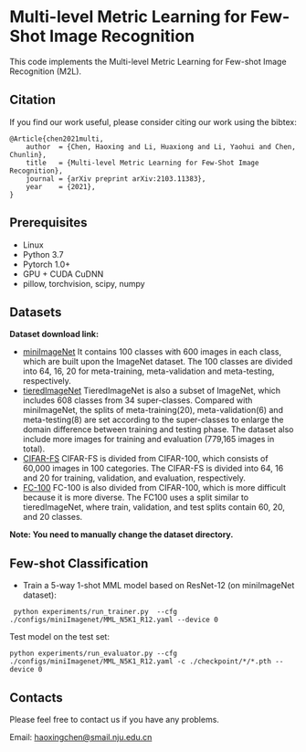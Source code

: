 # Multi-level Metric Learning for Few-Shot Image Recognition
This code implements the Multi-level Metric Learning for Few-shot Image Recognition (M2L).


## Citation
If you find our work useful, please consider citing our work using the bibtex:
```
@Article{chen2021multi,
	author  = {Chen, Haoxing and Li, Huaxiong and Li, Yaohui and Chen, Chunlin},
	title   = {Multi-level Metric Learning for Few-Shot Image Recognition},
	journal = {arXiv preprint arXiv:2103.11383},
	year    = {2021},
}
```


## Prerequisites
* Linux
* Python 3.7
* Pytorch 1.0+
* GPU + CUDA CuDNN
* pillow, torchvision, scipy, numpy
## Datasets
**Dataset download link:**
* [miniImageNet](https://drive.google.com/file/d/1fUBrpv8iutYwdL4xE1rX_R9ef6tyncX9/view) It contains 100 classes with 600 images in each class, which are built upon the ImageNet dataset. The 100 classes are divided into 64, 16, 20 for meta-training, meta-validation and meta-testing, respectively.
* [tieredImageNet](https://drive.google.com/drive/folders/163HGKZTvfcxsY96uIF6ILK_6ZmlULf_j?usp=sharing)
TieredImageNet is also a subset of ImageNet, which includes 608 classes from 34 super-classes. Compared with miniImageNet, the splits of meta-training(20), meta-validation(6) and meta-testing(8) are set according to the super-classes to enlarge the domain difference between training and testing phase. The dataset also include more images for training and evaluation (779,165 images in total).
* [CIFAR-FS](https://drive.google.com/file/d/1GjGMI0q3bgcpcB_CjI40fX54WgLPuTpS/view?usp=sharing)
CIFAR-FS is divided from CIFAR-100, which consists of 60,000 images in 100 categories. The CIFAR-FS is divided into 64, 16 and 20 for training, validation, and evaluation, respectively.
* [FC-100](https://drive.google.com/file/d/1_ZsLyqI487NRDQhwvI7rg86FK3YAZvz1/view?usp=sharing)
FC-100 is also divided from CIFAR-100, which is more difficult because it is more diverse. The FC100 uses a split similar to tieredImageNet, where train, validation, and test splits contain 60, 20, and 20 classes.


**Note: You need to manually change the dataset directory.**

## Few-shot Classification
* Train a 5-way 1-shot MML model based on ResNet-12 (on miniImageNet dataset):
```
 python experiments/run_trainer.py  --cfg ./configs/miniImagenet/MML_N5K1_R12.yaml --device 0
```
Test model on the test set:
```
python experiments/run_evaluator.py --cfg ./configs/miniImagenet/MML_N5K1_R12.yaml -c ./checkpoint/*/*.pth --device 0
```

## Contacts
Please feel free to contact us if you have any problems.

Email: haoxingchen@smail.nju.edu.cn
